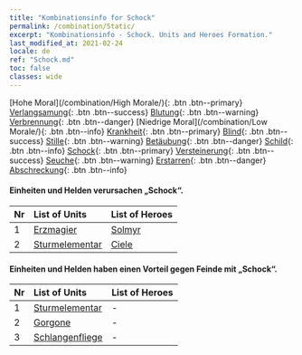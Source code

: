 ```yaml
---
title: "Kombinationsinfo for Schock"
permalink: /combination/Static/
excerpt: "Kombinationsinfo - Schock. Units and Heroes Formation."
last_modified_at: 2021-02-24
locale: de
ref: "Schock.md"
toc: false
classes: wide
---
```


  [Hohe Moral](/combination/High Morale/){: .btn .btn--primary} [Verlangsamung](/combination/Slow/){: .btn .btn--success} [Blutung](/combination/Bleeding/){: .btn .btn--warning} [Verbrennung](/combination/Burning/){: .btn .btn--danger} [Niedrige Moral](/combination/Low Morale/){: .btn .btn--info} [Krankheit](/combination/Disease/){: .btn .btn--primary} [Blind](/combination/Blind/){: .btn .btn--success} [Stille](/combination/Silence/){: .btn .btn--warning} [Betäubung](/combination/Stun/){: .btn .btn--danger} [Schild](/combination/Shield/){: .btn .btn--info} [Schock](/combination/Static/){: .btn .btn--primary} [Versteinerung](/combination/Petrify/){: .btn .btn--success} [Seuche](/combination/Plague/){: .btn .btn--warning} [Erstarren](/combination/Freeze/){: .btn .btn--danger} [Abschreckung](/combination/Deterrence/){: .btn .btn--info} 


#### Einheiten und Helden verursachen „Schock“.

  | Nr |  List of Units  | List of Heroes | 
  |:---|:----------------|:---------------| 
  | 1 | [Erzmagier](/units/Erzmagier/) | [Solmyr](/heroes/Solmyr/) |
  | 2 | [Sturmelementar](/units/Sturmelementar/) | [Ciele](/heroes/Ciele/) |


#### Einheiten und Helden haben einen Vorteil gegen Feinde mit „Schock“.

  | Nr |  List of Units  | List of Heroes | 
  |:---|:----------------|:---------------| 
  | 1 | [Sturmelementar](/units/Sturmelementar/) | - |
  | 2 | [Gorgone](/units/Gorgone/) | - |
  | 3 | [Schlangenfliege](/units/Schlangenfliege/) | - |
